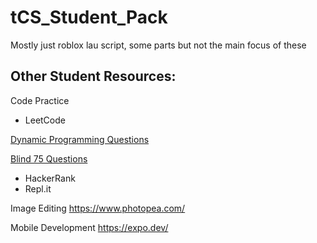 # tCS_Student_Pack

Mostly just roblox lau script, some parts but not the main focus of these

## Other Student Resources:

Code Practice
- LeetCode

[Dynamic Programming Questions](https://leetcode.com/tag/dynamic-programming/)

[Blind 75 Questions](https://leetcode.com/discuss/general-discussion/460599/blind-75-leetcode-questions)

- HackerRank
- Repl.it

Image Editing
https://www.photopea.com/

Mobile Development
https://expo.dev/
